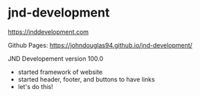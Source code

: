 # jnd-development

https://jnddevelopment.com

Github Pages: https://johndouglas94.github.io/jnd-development/

JND Developement version 100.0

- started framework of website
- started header, footer, and buttons to have links
- let's do this!

